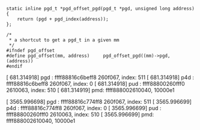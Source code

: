 ```
static inline pgd_t *pgd_offset_pgd(pgd_t *pgd, unsigned long address)
{
	return (pgd + pgd_index(address));
};

/*
 * a shortcut to get a pgd_t in a given mm
 */
#ifndef pgd_offset
#define pgd_offset(mm, address)		pgd_offset_pgd((mm)->pgd, (address))
#endif
```

[  681.314918] pgd : ffff88816c6beff8  260f067, index: 511
[  681.314918] p4d : ffff88816c6beff8  260f067, index: 0
[  681.314918] pud : ffff88800260fff0  2610063, index: 510
[  681.314919] pmd: ffff888002610040, 10000e1

[ 3565.996698] pgd : ffff88816c774ff8  260f067, index: 511
[ 3565.996699] p4d : ffff88816c774ff8  260f067, index: 0
[ 3565.996699] pud : ffff88800260fff0  2610063, index: 510
[ 3565.996699] pmd: ffff888002610040, 10000e1
